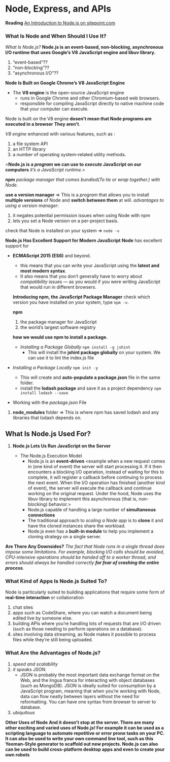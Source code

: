 # Node, Express, and APIs

**Reading**
[An Introduction to Node.js on sitepoint.com](https://www.sitepoint.com/an-introduction-to-node-js/)

### What Is Node and When Should I Use It?

_What Is Node.js?_
**Node.js is an event-based, non-blocking, asynchronous I/O runtime that uses Google’s V8 JavaScript engine and libuv library.**

1. “event-based”??
1. “non-blocking”??
1. “asynchronous I/O”??

**Node Is Built on Google Chrome’s V8 JavaScript Engine**

- The **V8 engine** is the open-source JavaScript engine
  - runs in Google Chrome and other Chromium-based web browsers.
  - responsible for compiling JavaScript directly to native machine code that your computer can execute.

Node is built on the V8 engine **dosen't mean that Node programs are executed in a browser**
**They aren’t**.

_V8 engine_ enhanced with various features, such as :

1. a file system API
1. an HTTP library
1. a number of operating system–related utility methods.

<**Node.js is a _program_ we can use to _execute_ JavaScript on our computers** _it’s a JavaScript runtime._>

**npm** _package manager that comes bundled(To tie or wrap together.) with Node._

**use a version manager** => This is a _program_ that allows you to install **multiple versions** of Node and **switch between them** at will.
_advantages to using a version manager_:

1. it negates potential permission issues when using Node with npm
1. lets you set a Node version on a per-project basis.

check that Node is installed on your system => `node -v`

**Node.js Has Excellent Support for Modern JavaScript**
**Node** has excellent support for

- **ECMAScript 2015 (ES6)** and beyond.

  - this means that you can write your JavaScript using the **latest and most modern syntax**.
  - It also means that you don’t generally have to worry about _compatibility_ issues — as you would if you were writing JavaScript that would run in different browsers.

  **Introducing npm, the JavaScript Package Manager**
  check which version you have installed on your system, type `npm -v`.

  **npm**

  1. the package manager for JavaScript
  1. the world’s largest software registry

  **how we would use npm to install a package.**

  - _Installing a Package Globally_ `npm install -g jshint`
    - This will install the **jshint package globally** on your system. We can use it to lint the index.js file

- _Installing a Package Locally_ `npm init -y`

  - This will create and **auto-populate a package.json** file in the same folder.
  - install the **lodash package** and save it as a project dependency
    `npm install lodash --save`

- Working with the _package.json_ File

1. **node_modules** folder => This is where npm has saved lodash and any libraries that lodash depends on.

## What Is Node.js Used For?

1. **Node.js Lets Us Run JavaScript on the Server**

   - The Node.js Execution Model
     - Node.js is an **event-driven**
       <example when a new request comes in (one kind of event) the server will start processing it. If it then encounters a blocking I/O operation, instead of waiting for this to complete, it will register a callback before continuing to process the next event. When the I/O operation has finished (another kind of event), the server will execute the callback and continue working on the original request. Under the hood, Node uses the libuv library to implement this asynchronous (that is, non-blocking) behavior.>
     - Node.js capable of handling a large number of **simultaneous connections**
     - The traditional approach to _scaling a Node app_ is to **clone** it and have the cloned instances share the workload.
     - Node.js even has a **built-in module** to help you implement a cloning strategy on a single server.

**Are There Any Downsides?**
_The fact that Node runs in a single thread does impose some limitations. For example, blocking I/O calls should be avoided, CPU-intensive operations should be handed off to a worker thread, and errors should always be handled correctly **for fear of crashing the entire process**._

### What Kind of Apps Is Node.js Suited To?

Node is particularly suited to building applications that require some form of **real-time interaction** or collaboration

1. chat sites
1. apps such as CodeShare, where you can watch a document being edited live by someone else.
1. building APIs where you’re handling lots of requests that are I/O driven (such as those needing to perform operations on a database).
1. sites involving data streaming, as Node makes it possible to process files while they’re still being uploaded.

### What Are the Advantages of Node.js?

1. _speed and scalability_
1. _it speaks JSON._
   - JSON is probably the most important data exchange format on the Web, and the lingua franca for interacting with object databases (such as MongoDB). JSON is ideally suited for consumption by a JavaScript program, meaning that when you’re working with Node, data can flow neatly between layers without the need for reformatting. You can have one syntax from browser to server to database.
1. _ubiquitous_

**Other Uses of Node**
**And it doesn’t stop at the server. There are many other exciting and varied uses of Node.js! For example it can be used as a scripting language to automate repetitive or error prone tasks on your PC. It can also be used to write your own command line tool, such as this Yeoman-Style generator to scaffold out new projects. Node.js can also can be used to build cross-platform desktop apps and even to create your own robots**
